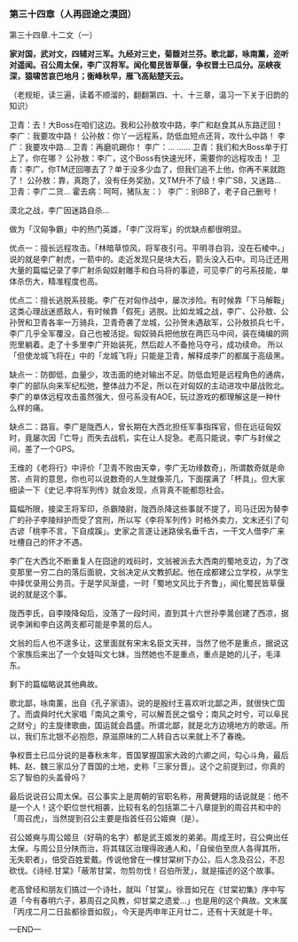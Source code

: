 ### 第三十四章（人再囧途之漠囧）

第三十四章.十二文（一）

**家对国，武对文，四辅对三军。九经对三史，菊馥对兰芬。歌北鄙，咏南薰，迩听对遥闻。召公周太保，李广汉将军。闻化蜀民皆草偃，争权晋土已瓜分。巫峡夜深，猿啸苦哀巴地月；衡峰秋早，雁飞高贴楚天云。**

（老规矩，读三遍，读着不顺溜的，翻翻第四、十、十三章，温习一下关于旧韵的知识）

卫青：去！大Boss在咱们这边。我和公孙敖攻中路，李广和赵食其从东路迂回！
李广：我要攻中路！
公孙敖：你丫一远程系，防低血短点还背，攻什么中路！
李广：我要攻中路…
卫青：再磨叽踢你！
李广：…
……
卫青：我们和大Boss单于打上了，你在哪？
公孙敖：李广，这个Boss有快速光环，需要你的远程攻击！
卫青：李广，你TM迂回哪去了？单于没多少血了，但我们追不上他，你再不来就跑了！
公孙敖：靠，真跑了，没有任务奖励，又TM升不了级！李广SB，又迷路…
卫青：李广二货…
霍去病：呵呵，猪队友：）
李广：别BB了，老子自己删号！

漠北之战，李广因迷路自杀…

做为「汉匈争霸」中的热门英雄，「李广汉将军」的优缺点都很明显。

优点一：擅长远程攻击。「林暗草惊风，将军夜引弓。平明寻白羽，没在石棱中。」说的就是李广射虎，一箭中的。走近发现只是块大石，箭头没入石中。司马迁还用大量的篇幅记录了李广射杀匈奴射雕手和白马将的事迹，可见李广的弓系技能，单体杀伤大，精准程度也高。

优点二：擅长逃脱系技能。李广在对匈作战中，屡次涉险。有时候靠「下马解鞍」这类心理战迷惑敌人，有时候靠「假死」逃脱。比如龙城之战，李广、公孙敖、公孙贺和卫青各率一万骑兵，卫青奇袭了龙城，公孙贺未遇敌军，公孙敖损兵七千，李广几乎全军覆没，自己也被活捉。匈奴骑兵把他放在两匹马中间，装在绳编的网兜里躺着。走了十多里李广开始装死，然后趁人不备抢马夺弓，成功续命。 所以「但使龙城飞将在」中的「龙城飞将」只能是卫青，解释成李广的都属于高级黑。

缺点一：防御低，血量少，攻击面的绝对输出不足。防低血短是远程角色的通病，李广的部队向来军纪松弛，整体战力不足，所以在对匈奴的主动进攻中屡战败北。李广的单体远程攻击虽然强大，但弓系没有AOE，玩过游戏的都理解这是一种什么样的痛。

缺点二：路盲。李广是陇西人，曾长期在大西北担任军事指挥官，但在远征匈奴时，竟屡次因「亡导」而失去战机，实在让人捉急。老高只能说，李广与封侯之间，差了一个GPS。

王维的《老将行》中评价「卫青不败由天幸，李广无功缘数奇」，所谓数奇就是命苦、点背的意思，你也可以说数奇的人生就像茶几，下面摆满了「杯具」。但大家细读一下《史记.李将军列传》就会发现，点背真不能都怨社会。

篇幅所限，接梁王将军印，杀霸陵尉，陇西杀降这些事就不提了，司马迁因为替李广的孙子李陵辩护而受了宫刑，所以写《李将军列传》时格外卖力，文末还引了句古谚「桃李不言，下自成蹊」。史家之言遂让迷路侯名垂千古，一干文人借李广来吐槽自己的怀才不遇。

李广在大西北不断重复人在囧途的戏码时，文翁被派去大西南的蜀地支边，为了改变那里一穷二白的落后面貌，文翁决定从文教抓起。他在成都建公立学校，从学生中择优录用公务员。于是学风渐盛，一时「蜀地文风比于齐鲁」，闻化蜀民皆草偃说的就是这个事。

陇西李氏，自李陵降匈后，没落了一段时间，直到其十六世孙李暠创建了西凉，据说李渊和李白这两支都可能是李暠的后人。

文翁的后人也不遑多让，这里面就有宋末名臣文天祥，当然了他不是重点，据说这个家族后来出了一个女娃叫文七妹，当然她也不是重点，重点是她的儿子，毛泽东。

剩下的篇幅略说其他典故。

歌北鄙，咏南薰，出自《孔子家语》。说的是殷纣王喜欢听北鄙之声，就很快亡国了。而虞舜时代大家唱「南风之熏兮，可以解吾民之愠兮；南风之时兮，可以阜民之财兮」的主旋律歌曲，国运就会昌盛。所谓北鄙，就是北方边境地方的歌谣。所以，我们东北银不必抱怨，原滋原味的二人转自古以来就上不了春晚。

争权晋土已瓜分说的是春秋末年，晋国掌握国家大政的六卿之间，勾心斗角，最后韩、赵、魏三家瓜分了晋国的土地，史称「三家分晋」。这个之前提到过，你真的忘了智伯的头盖骨吗？

最后说说召公周太保。召公事实上是周朝的官职名称，用黄健翔的话说就是：他不是一个人！这个职位世代相袭，比较有名的包括第二十八章提到的周召共和中的「周召虎」，当然提到召公主要是指首任召公姬奭（是）。

召公姬奭与周公姬旦（好萌的名字）都是武王姬发的弟弟。周成王时，召公奭出任太保，与周公旦分陕而治，将其辖区治理得政通人和，「自侯伯至庶人各得其所，无失职者」，倍受百姓爱戴。传说他曾在一棵甘棠树下办公，后人念及召公，不忍砍伐。《诗经.甘棠》「蔽芾甘棠，勿剪勿伐！召伯所茇」，就是描述的这个故事。

老高曾经和朋友们搞过一个诗社，就叫「甘棠」。徐晋如兄在《甘棠初集》序中写道「今有春明六子，慕周召之风教，仰甘棠之遗爱…」也是用的这个典故。文末属「丙戌二月二日盐都徐晋如叙」，今天是丙申年正月廿二，还有十天就是十年。

—END—
